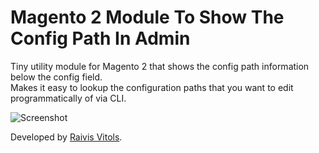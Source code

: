 # Magento 2 Module To Show The Config Path In Admin
Tiny utility module for Magento 2 that shows the config path information below the config field.  
Makes it easy to lookup the configuration paths that you want to edit programmatically of via CLI.

![Screenshot](https://i.imgur.com/DjFkzng.png)

Developed by [Raivis Vitols](https://raivis.com/).
